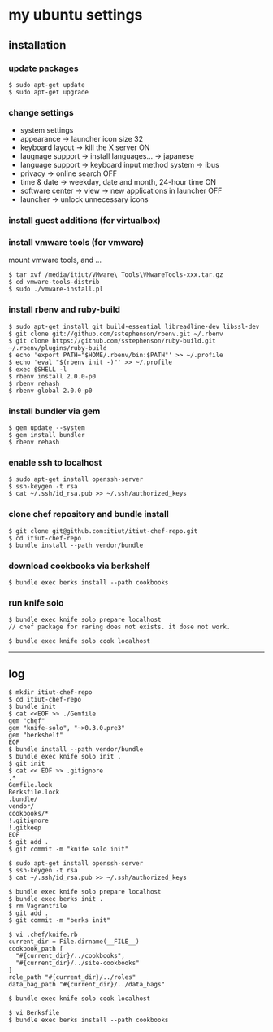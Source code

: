my ubuntu settings
====

installation
----
### update packages
~~~
$ sudo apt-get update
$ sudo apt-get upgrade
~~~

### change settings
- system settings
 - appearance -> launcher icon size 32
 - keyboard layout -> kill the X server ON
 - laugnage support -> install languages... -> japanese
 - language support -> keyboard input method system -> ibus
 - privacy -> online search OFF
 - time & date -> weekday, date and month, 24-hour time ON
- software center -> view -> new applications in launcher OFF
- launcher -> unlock unnecessary icons

### install guest additions (for virtualbox)

### install vmware tools (for vmware)
mount vmware tools, and ...
~~~
$ tar xvf /media/itiut/VMware\ Tools\VMwareTools-xxx.tar.gz
$ cd vmware-tools-distrib
$ sudo ./vmware-install.pl
~~~

### install rbenv and ruby-build
~~~
$ sudo apt-get install git build-essential libreadline-dev libssl-dev
$ git clone git://github.com/sstephenson/rbenv.git ~/.rbenv
$ git clone https://github.com/sstephenson/ruby-build.git ~/.rbenv/plugins/ruby-build
$ echo 'export PATH="$HOME/.rbenv/bin:$PATH"' >> ~/.profile
$ echo 'eval "$(rbenv init -)"' >> ~/.profile
$ exec $SHELL -l
$ rbenv install 2.0.0-p0
$ rbenv rehash
$ rbenv global 2.0.0-p0
~~~

### install bundler via gem
~~~
$ gem update --system
$ gem install bundler
$ rbenv rehash
~~~

### enable ssh to localhost
~~~
$ sudo apt-get install openssh-server
$ ssh-keygen -t rsa
$ cat ~/.ssh/id_rsa.pub >> ~/.ssh/authorized_keys
~~~

### clone chef repository and bundle install
~~~
$ git clone git@github.com:itiut/itiut-chef-repo.git
$ cd itiut-chef-repo
$ bundle install --path vendor/bundle
~~~

### download cookbooks via berkshelf
~~~
$ bundle exec berks install --path cookbooks
~~~

### run knife solo
~~~
$ bundle exec knife solo prepare localhost
// chef package for raring does not exists. it dose not work.

$ bundle exec knife solo cook localhost
~~~

----

log
----
~~~
$ mkdir itiut-chef-repo
$ cd itiut-chef-repo
$ bundle init
$ cat <<EOF >> ./Gemfile
gem "chef"
gem "knife-solo", "~>0.3.0.pre3"
gem "berkshelf"
EOF
$ bundle install --path vendor/bundle
$ bundle exec knife solo init .
$ git init
$ cat << EOF >> .gitignore
.*
Gemfile.lock
Berksfile.lock
.bundle/
vendor/
cookbooks/*
!.gitignore
!.gitkeep
EOF
$ git add .
$ git commit -m "knife solo init"

$ sudo apt-get install openssh-server
$ ssh-keygen -t rsa
$ cat ~/.ssh/id_rsa.pub >> ~/.ssh/authorized_keys

$ bundle exec knife solo prepare localhost
$ bundle exec berks init .
$ rm Vagrantfile
$ git add .
$ git commit -m "berks init"

$ vi .chef/knife.rb
current_dir = File.dirname(__FILE__)
cookbook_path [ 
  "#{current_dir}/../cookbooks",
  "#{current_dir}/../site-cookbooks"
]
role_path "#{current_dir}/../roles"
data_bag_path "#{current_dir}/../data_bags"

$ bundle exec knife solo cook localhost

$ vi Berksfile
$ bundle exec berks install --path cookbooks
~~~
